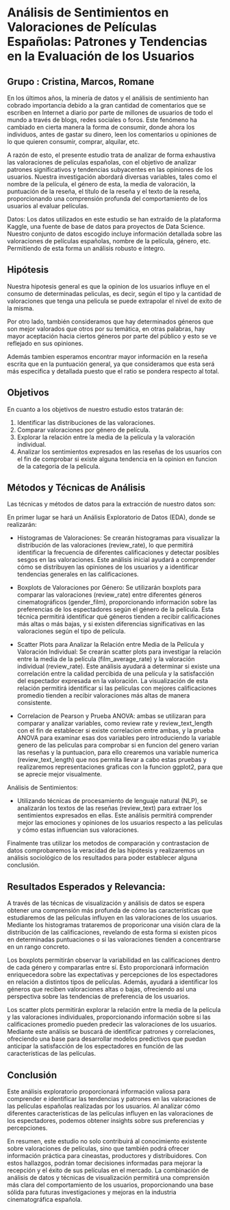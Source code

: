 
# **Análisis de Sentimientos en Valoraciones de Películas Españolas: Patrones y Tendencias en la Evaluación de los Usuarios**

## Grupo : Cristina, Marcos, Romane

En los últimos años, la minería de datos y el análisis de sentimiento han cobrado importancia debido a la gran cantidad de comentarios que se escriben en Internet a diario por parte de millones de usuarios de todo el mundo a través de blogs, redes sociales o foros. Este fenómeno ha cambiado en cierta manera la forma de consumir, donde ahora los individuos, antes de gastar su dinero, leen los comentarios u opiniones de lo que quieren consumir, comprar, alquilar, etc.

A razón de esto, el presente estudio trata de analizar de forma exhaustiva las valoraciones de películas españolas, con el objetivo de analizar patrones significativos y tendencias subyacentes en las opiniones de los usuarios. Nuestra investigación abordará diversas variables, tales como el nombre de la película, el género de esta, la media de valoración, la puntuación de la reseña, el título de la reseña y el texto de la reseña, proporcionando una comprensión profunda del comportamiento de los usuarios al evaluar películas.

Datos:
Los datos utilizados en este estudio se han extraído de la plataforma Kaggle, una fuente de base de datos para proyectos de Data Science. Nuestro conjunto de datos escogido incluye información detallada sobre las valoraciones de películas españolas, nombre de la película, género, etc. Permitiendo de esta forma un análisis robusto e íntegro.

## Hipótesis
Nuestra hipotesis general es que la opinion de los usuarios influye en el consumo de determinadas peliculas, es decir, según el tipo y la cantidad de valoraciones que tenga una pelicula se puede extrapolar el nivel de exito de la misma.

Por otro lado, también consideramos que hay determinados géneros que son mejor valorados que otros por su temática, en otras palabras, hay mayor aceptación hacia ciertos géneros por parte del público y esto se ve reflejado en sus opiniones.

Además tambien esperamos encontrar mayor información en la reseña escrita que en la puntuación general, ya que consideramos que esta será más especifica y detallada puesto que el ratio se pondera respecto al total.

## Objetivos 

En cuanto a los objetivos de nuestro estudio estos tratarán de:
1. Identificar las distribuciones de las valoraciones.
2. Comparar valoraciones por género de película.
3. Explorar la relación entre la media de la película y la valoración individual.
4. Analizar los sentimientos expresados en las reseñas de los usuarios con el fin de comprobar si existe alguna tendencia en la opinion en funcion de la categoria de la pelicula.

## Métodos y Técnicas de Análisis

Las técnicas y métodos de datos para la extracción de nuestro datos son:

En primer lugar se hará un Análisis Exploratorio de Datos (EDA), donde se realizarán:

  - Histogramas de Valoraciones: Se crearán histogramas para visualizar la distribución de las valoraciones (review_rate), lo que permitirá identificar la frecuencia de diferentes calificaciones y detectar posibles sesgos en las valoraciones. Este análisis inicial ayudará a comprender cómo se distribuyen las opiniones de los usuarios y a identificar tendencias generales en las calificaciones.
  
  - Boxplots de Valoraciones por Género: Se utilizarán boxplots para comparar las valoraciones (review_rate) entre diferentes géneros cinematográficos (gender_film), proporcionando información sobre las preferencias de los espectadores según el género de la película. Esta técnica permitirá identificar qué géneros tienden a recibir calificaciones más altas o más bajas, y si existen diferencias significativas en las valoraciones según el tipo de película.
  
  - Scatter Plots para Analizar la Relación entre Media de la Película y Valoración Individual: Se crearán scatter plots para investigar la relación entre la media de la película (film_average_rate) y la valoración individual (review_rate). Este análisis ayudará a determinar si existe una correlación entre la calidad percibida de una película y la satisfacción del espectador expresada en la valoración. La visualización de esta relación permitirá identificar si las películas con mejores calificaciones promedio tienden a recibir valoraciones más altas de manera consistente.
  
- Correlacion de Pearson y Prueba ANOVA: ambas se utilizaran para comparar y analizar variables, como review rate y review_text_length con el fin de establecer si existe correlacion entre ambas, y la prueba ANOVA para examinar esas dos variables pero introduciendo la variable genero de las peliculas para comprobar si en funcion del genero varian las reseñas y la puntuacion, para ello crearemos una variable numerica (review_text_length) que nos permita llevar a cabo estas pruebas y realizaremos representaciones graficas con la funcion ggplot2, para que se aprecie mejor visualmente.

Análisis de Sentimientos:

  - Utilizando técnicas de procesamiento de lenguaje natural (NLP), se analizarán los textos de las reseñas (review_text) para extraer los sentimientos expresados en ellas. Este análisis permitirá comprender mejor las emociones y opiniones de los usuarios respecto a las películas y cómo estas influencian sus valoraciones.

Finalmente tras utilizar los metodos de comparación y contrastacion de datos comprobaremos la veracidad de las hipótesis y realizaremos un análisis sociológico de los resultados para poder establecer alguna conclusión.

## Resultados Esperados y Relevancia:

A través de las técnicas de visualización y análisis de datos se espera obtener una comprensión más profunda de cómo las características que estudiaremos de las películas influyen en las valoraciones de los usuarios. Mediante los histogramas trataremos de proporiconar una visión clara de la distribución de las calificaciones, revelando de esta forma si existen picos en determinadas puntuaciones o si las valoraciones tienden a concentrarse en un rango concreto.

Los boxplots permitirán observar la variabilidad en las calificaciones dentro de cada género y compararlas entre sí. Esto proporcionará información enriquecedora sobre las expectativas y percepciones de los espectadores en relación a distintos tipos de películas. Además, ayudará a identificar los géneros que reciben valoraciones altas o bajas, ofreciendo así una perspectiva sobre las tendencias de preferencia de los usuarios.

Los scatter plots permitirán explorar la relación entre la media de la película y las valoraciones individuales, proporcionando información sobre si las calificaciones promedio pueden predecir las valoraciones de los usuarios. Mediante este análisis se buscará de identificar patrones y correlaciones, ofreciendo una base para desarrollar modelos predictivos que puedan anticipar la satisfacción de los espectadores en función de las características de las películas.

## Conclusión

Este análisis exploratorio proporcionará información valiosa para comprender e identificar las tendencias y patrones en las valoraciones de las películas españolas realizadas por los usuarios. Al analizar cómo diferentes características de las películas influyen en las valoraciones de los espectadores, podemos obtener insights sobre sus preferencias y percepciones.

En resumen, este estudio no solo contribuirá al conocimiento existente sobre valoraciones de películas, sino que también podrá ofrecer información práctica para cineastas, productores y distribuidores. Con estos hallazgos, podrán tomar decisiones informadas para mejorar la recepción y el éxito de sus películas en el mercado. La combinación de análisis de datos y técnicas de visualización permitirá una comprensión más clara del comportamiento de los usuarios, proporcionando una base sólida para futuras investigaciones y mejoras en la industria cinematográfica española.


